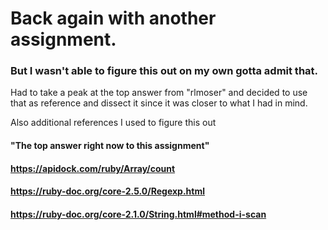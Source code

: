 # Back again with another assignment.

### But I wasn't able to figure this out on my own gotta admit that.
Had to take a peak at the top answer from "rlmoser" and decided to use that as reference and dissect it since it was closer to what I had in mind.

Also additional references I used to figure this out

#### "The top answer right now to this assignment"
#### https://apidock.com/ruby/Array/count
#### https://ruby-doc.org/core-2.5.0/Regexp.html
#### https://ruby-doc.org/core-2.1.0/String.html#method-i-scan